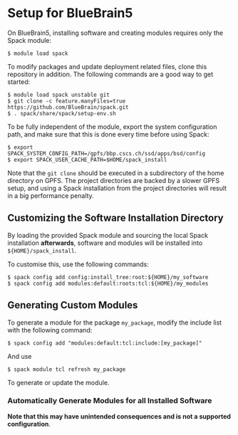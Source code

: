 # Setup for BlueBrain5

On BlueBrain5, installing software and creating modules requires only the
Spack module:

    $ module load spack

To modify packages and update deployment related files,
clone this repository in addition.
The following commands are a good way to get started:

    $ module load spack unstable git
    $ git clone -c feature.manyFiles=true https://github.com/BlueBrain/spack.git
    $ . spack/share/spack/setup-env.sh

To be fully independent of the module, export the system configuration
path, and make sure that this is done every time before using Spack:

    $ export SPACK_SYSTEM_CONFIG_PATH=/gpfs/bbp.cscs.ch/ssd/apps/bsd/config
    $ export SPACK_USER_CACHE_PATH=$HOME/spack_install

Note that the `git clone` should be executed in a subdirectory of the home
directory on GPFS.
The project directories are backed by a slower GPFS setup, and using a
Spack installation from the project directories will result in a big
performance penalty.

## Customizing the Software Installation Directory

By loading the provided Spack module and sourcing the local Spack
installation **afterwards**,
software and modules will be installed into `${HOME}/spack_install`.

To customise this, use the following commands:

    $ spack config add config:install_tree:root:${HOME}/my_software
    $ spack config add modules:default:roots:tcl:${HOME}/my_modules

## Generating Custom Modules

To generate a module for the package `my_package`,
modify the include list with the following command:

    $ spack config add "modules:default:tcl:include:[my_package]"

And use

    $ spack module tcl refresh my_package

To generate or update the module.

### Automatically Generate Modules for all Installed Software

**Note that this may have unintended consequences and is not a supported configuration**.
